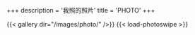 +++
description = '我照的照片'
title = 'PHOTO'
+++

{{< gallery dir="/images/photo/" />}} {{< load-photoswipe >}}
